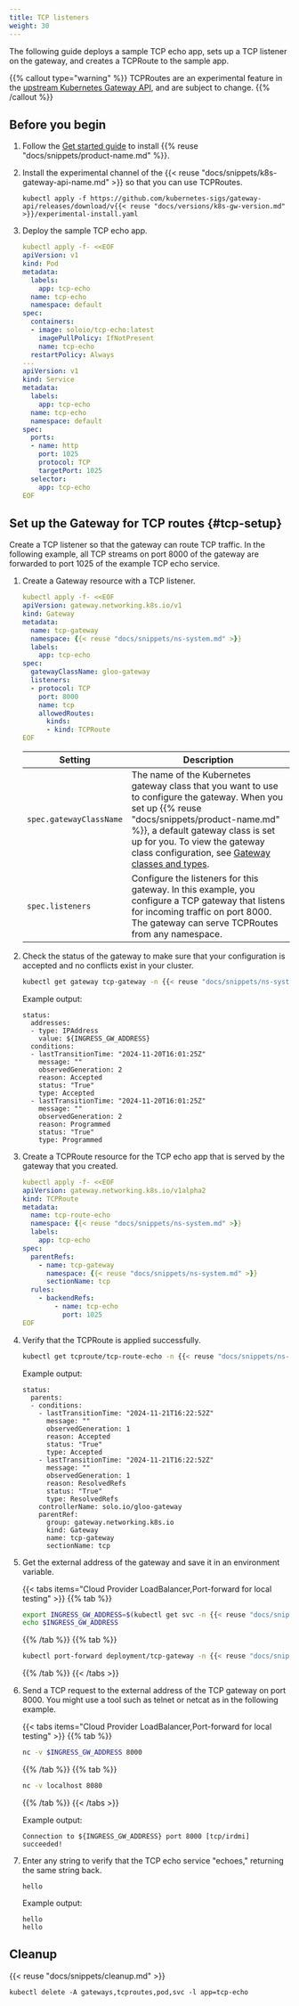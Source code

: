 ```yaml
---
title: TCP listeners
weight: 30
---
```


The following guide deploys a sample TCP echo app, sets up a TCP listener on the gateway, and creates a TCPRoute to the sample app.

{{% callout type="warning" %}}
TCPRoutes are an experimental feature in the [upstream Kubernetes Gateway API](https://gateway-api.sigs.k8s.io/guides/tcp), and are subject to change.
{{% /callout %}}

## Before you begin

1. Follow the [Get started guide](/docs/quickstart) to install {{% reuse "docs/snippets/product-name.md" %}}.

2. Install the experimental channel of the {{< reuse "docs/snippets/k8s-gateway-api-name.md" >}} so that you can use TCPRoutes.

   ```shell
   kubectl apply -f https://github.com/kubernetes-sigs/gateway-api/releases/download/v{{< reuse "docs/versions/k8s-gw-version.md" >}}/experimental-install.yaml
   ```

3. Deploy the sample TCP echo app.

   ```yaml
   kubectl apply -f- <<EOF
   apiVersion: v1
   kind: Pod
   metadata:
     labels:
       app: tcp-echo
     name: tcp-echo
     namespace: default
   spec:
     containers:
     - image: soloio/tcp-echo:latest
       imagePullPolicy: IfNotPresent
       name: tcp-echo
     restartPolicy: Always
   ---
   apiVersion: v1
   kind: Service
   metadata:
     labels:
       app: tcp-echo
     name: tcp-echo
     namespace: default
   spec:
     ports:
     - name: http
       port: 1025
       protocol: TCP
       targetPort: 1025
     selector:
       app: tcp-echo
   EOF
   ```

## Set up the Gateway for TCP routes {#tcp-setup}

Create a TCP listener so that the gateway can route TCP traffic. In the following example, all TCP streams on port 8000 of the gateway are forwarded to port 1025 of the example TCP echo service.

1. Create a Gateway resource with a TCP listener. 
   
   ```yaml
   kubectl apply -f- <<EOF
   apiVersion: gateway.networking.k8s.io/v1
   kind: Gateway
   metadata:
     name: tcp-gateway
     namespace: {{< reuse "docs/snippets/ns-system.md" >}}
     labels:
       app: tcp-echo
   spec:
     gatewayClassName: gloo-gateway
     listeners:
     - protocol: TCP
       port: 8000
       name: tcp
       allowedRoutes:
         kinds:
         - kind: TCPRoute
   EOF
   ```

   |Setting|Description|
   |--|--|
   |`spec.gatewayClassName`|The name of the Kubernetes gateway class that you want to use to configure the gateway. When you set up {{% reuse "docs/snippets/product-name.md" %}}, a default gateway class is set up for you. To view the gateway class configuration, see [Gateway classes and types](docs/about/class-type/). |
   |`spec.listeners`|Configure the listeners for this gateway. In this example, you configure a TCP gateway that listens for incoming traffic on port 8000. The gateway can serve TCPRoutes from any namespace. |

2. Check the status of the gateway to make sure that your configuration is accepted and no conflicts exist in your cluster. 
   
   ```sh
   kubectl get gateway tcp-gateway -n {{< reuse "docs/snippets/ns-system.md" >}} -o yaml
   ```

   Example output:

   ```console
   status:
     addresses:
     - type: IPAddress
       value: ${INGRESS_GW_ADDRESS}
     conditions:
     - lastTransitionTime: "2024-11-20T16:01:25Z"
       message: ""
       observedGeneration: 2
       reason: Accepted
       status: "True"
       type: Accepted
     - lastTransitionTime: "2024-11-20T16:01:25Z"
       message: ""
       observedGeneration: 2
       reason: Programmed
       status: "True"
       type: Programmed
   ```

3. Create a TCPRoute resource for the TCP echo app that is served by the gateway that you created.
   
   ```yaml
   kubectl apply -f- <<EOF
   apiVersion: gateway.networking.k8s.io/v1alpha2
   kind: TCPRoute
   metadata:
     name: tcp-route-echo
     namespace: {{< reuse "docs/snippets/ns-system.md" >}}
     labels:
       app: tcp-echo
   spec:
     parentRefs:
       - name: tcp-gateway
         namespace: {{< reuse "docs/snippets/ns-system.md" >}}
         sectionName: tcp
     rules:
       - backendRefs:
           - name: tcp-echo
             port: 1025
   EOF
   ```

4. Verify that the TCPRoute is applied successfully. 
   
   ```sh
   kubectl get tcproute/tcp-route-echo -n {{< reuse "docs/snippets/ns-system.md" >}} -o yaml
   ```

   Example output:
   
   ```console
   status:
     parents:
     - conditions:
       - lastTransitionTime: "2024-11-21T16:22:52Z"
         message: ""
         observedGeneration: 1
         reason: Accepted
         status: "True"
         type: Accepted
       - lastTransitionTime: "2024-11-21T16:22:52Z"
         message: ""
         observedGeneration: 1
         reason: ResolvedRefs
         status: "True"
         type: ResolvedRefs
       controllerName: solo.io/gloo-gateway
       parentRef:
         group: gateway.networking.k8s.io
         kind: Gateway
         name: tcp-gateway
         sectionName: tcp
   ```

5. Get the external address of the gateway and save it in an environment variable.
   
   {{< tabs items="Cloud Provider LoadBalancer,Port-forward for local testing" >}}
   {{% tab %}}
   ```sh
   export INGRESS_GW_ADDRESS=$(kubectl get svc -n {{< reuse "docs/snippets/ns-system.md" >}} tcp-gateway -o jsonpath="{.status.loadBalancer.ingress[0]['hostname','ip']}")
   echo $INGRESS_GW_ADDRESS   
   ```
   {{% /tab %}}
   {{% tab %}}
   ```sh
   kubectl port-forward deployment/tcp-gateway -n {{< reuse "docs/snippets/ns-system.md" >}} 8080:8080
   ```
   {{% /tab %}}
   {{< /tabs >}}

6. Send a TCP request to the external address of the TCP gateway on port 8000. You might use a tool such as telnet or netcat as in the following example.

   {{< tabs items="Cloud Provider LoadBalancer,Port-forward for local testing" >}}
   {{% tab %}}
   ```sh
   nc -v $INGRESS_GW_ADDRESS 8000
   ```
   {{% /tab %}}
   {{% tab %}}
   ```sh
   nc -v localhost 8080
   ```
   {{% /tab %}}
   {{< /tabs >}} 

   Example output:

   ```console
   Connection to ${INGRESS_GW_ADDRESS} port 8000 [tcp/irdmi] succeeded!
   ```

7. Enter any string to verify that the TCP echo service "echoes," returning the same string back.

   ```console
   hello
   ```

   Example output:

   ```console
   hello
   hello
   ```

## Cleanup

{{< reuse "docs/snippets/cleanup.md" >}}

```shell
kubectl delete -A gateways,tcproutes,pod,svc -l app=tcp-echo
```